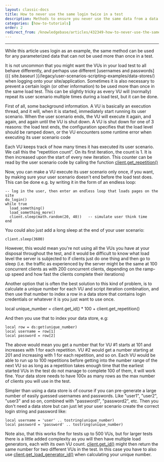 ```yaml
---
layout: classic-docs
title: How to never use the same login twice in a test
description: Methods to ensure you never use the same data from a data store more than once in a test
categories: [how-to-tutorials]
order: 2
redirect_from: /knowledgebase/articles/432349-how-to-never-use-the-same-user-login-twice-in-a-te
---
```


***

While this article uses login as an example, the same method can be used for any parameterized data that can not be used more than once in a test.

It is not uncommon that you might want the VUs in your load test to all behave differently, and perhaps use different [usernames and passwords]({{ site.baseurl }}/legacy/user-scenarios-scripting-examples/data-stores/) when logging onto your site/application. Sometimes it is also necessary to prevent a certain login (or other information) to be used more than once in the same load test. This can be slightly tricky as every VU will (normally) repeat its user scenario multiple times during a load test, but it can be done.

First of all, some background information. A VU is basically an execution thread, and it will, when it is started, immediately start running its user scenario. When the user scenario ends, the VU will execute it again, and again, and again until the VU is shut down. A VU is shut down for one of 3 reasons: the load test ends, the configuration specifies that the load level should be ramped down, or the VU encounters some runtime error when executing its user scenario code

Each VU keeps track of how many times it has executed its user scenario. We call this the "repetition count". On its first iteration, the count is 1. It is then increased upon the start of every new iteration. This counter can be read by the user scenario code by calling the function [client.get_repetition()](https://loadimpact.com/load-script-api#client-get_repetition)

Now, you can make a VU execute its user scenario only once, if you want, by making sure your user scenario doesn't end before the load test does. This can be done e.g. by writing it in the form of an endless loop:
```
-- log in the user, then enter an endless loop that loads pages on the site
do_login()
while true
  load_something()
  load_something_more()
  client.sleep(math.random(20, 40))   -- simulate user think time
end
```
You could also just add a long sleep at the end of your user scenario:

`client.sleep(3600)`

However, this would mean you're not using all the VUs you have at your disposal throughout the test, and it would be difficult to know what load level the server is subjected to if clients just do one thing and then go to sleep (i.e. the traffic as experienced by the server might be the same at 100 concurrent clients as with 200 concurrent clients, depending on the ramp-up speed and how fast the clients complete their iterations)

Another option that is often the best solution to this kind of problem, is to calculate a unique number for each VU and script iteration combination, and then use that number to index a row in a data store that contains login credentials or whatever it is you just want to use once.

local unique_number = client.get_id() * 100 + client.get_repetition()

And then you use that to index your data store, e.g:
```
local row = ds:get(unique_number)
local username = row[1]
local password = row[2]
```
The above would mean you get a number that for VU #1 starts at 101 and increases with 1 for each repetition. VU #2 would get a number starting at 201 and increasing with 1 for each repetition, and so on. Each VU would be able to run up to 100 repetitions before getting into the number range of the next VU so as long as a repetition takes enough time that the earliest started VUs in the test do not manage to complete 100 of them, it will work fine. Your data store needs to have 100x as many rows as the max number of clients you will use in the test.

Simpler than using a data store is of course if you can pre-generate a large number of easily guessed usernames and passwords. Like "user1", "user2", "user3" and so on, combined with "password1", "password2", etc. Then you don't need a data store but can just let your user scenario create the correct login string and password like:
```
local username = 'user' .. tostring(unique_number)
local password = 'password' .. tostring(unique_number)
```

Note also, that this works fine for tests up to 500 VUs, but for larger tests there is a little added complexity as you will then have multiple load generators, each with its own VU count. [client.get_id()](https://loadimpact.com/load-script-api#client-get_id) might then return the same number for two different VUs in the test. In this case you have to also use [client.get_load_generator_id()](https://loadimpact.com/load-script-api#client-get_load_generator_id)  when calculating your unique number.
